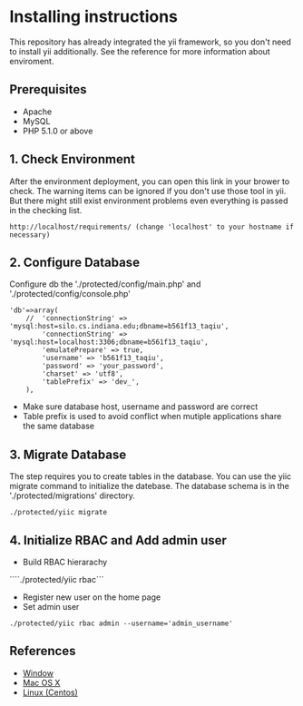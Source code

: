 # Installing instructions

This repository has already integrated the yii framework, 
so you don't need to install yii additionally. 
See the reference for more information about enviroment. 

## Prerequisites
* Apache
* MySQL
* PHP 5.1.0 or above

## 1. Check Environment
After the environment deployment, you can open this link in your brower to check. 
The warning items can be ignored if you don't use those tool in yii. 
But there might still exist environment problems even everything is passed in the checking list.

	http://localhost/requirements/ (change 'localhost' to your hostname if necessary)

## 2. Configure Database
Configure db the './protected/config/main.php' and './protected/config/console.php'

	'db'=>array(
		//	'connectionString' => 'mysql:host=silo.cs.indiana.edu;dbname=b561f13_taqiu',
			'connectionString' => 'mysql:host=localhost:3306;dbname=b561f13_taqiu',
			'emulatePrepare' => true,
			'username' => 'b561f13_taqiu',
			'password' => 'your_password',
			'charset' => 'utf8',
			'tablePrefix' => 'dev_',
		),
		
* Make sure database host, username and password are correct
* Table prefix is used to avoid conflict when mutiple applications share the same database
	
## 3. Migrate Database 
The step requires you to create tables in the database. You can use the yiic migrate command to initialize the datebase.
The database schema is in the './protected/migrations' directory.

	./protected/yiic migrate

## 4. Initialize RBAC and Add admin user
* Build RBAC hierarachy

````./protected/yiic rbac```
	
* Register new user on the home page
* Set admin user 

```./protected/yiic rbac admin --username='admin_username'```

## References
* [Window](http://www.wampserver.com/en/)
* [Mac OS X](http://jason.pureconcepts.net/2012/10/install-apache-php-mysql-mac-os-x/) 
* [Linux (Centos)](http://www.howtoforge.com/quick-n-easy-lamp-server-centos-rhel)